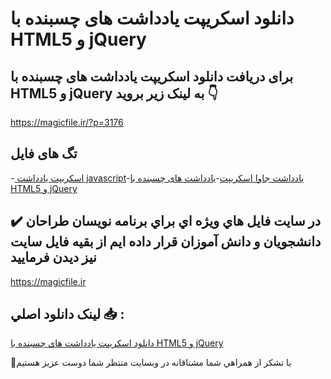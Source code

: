 # دانلود اسکریپت یادداشت های چسبنده با HTML5 و jQuery

## برای دریافت دانلود اسکریپت یادداشت های چسبنده با HTML5 و jQuery به لینک زیر بروید 👇

https://magicfile.ir/?p=3176

## تگ های فایل

-[ اسکریپت یادداشت javascript](https://magicfile.ir/product/%d8%a7%d8%b3%da%a9%d8%b1%db%8c%d9%be%d8%aa%db%8c%d8%a7%d8%af%d8%af%d8%a7%d8%b4%d8%aa-%d9%87%d8%a7%db%8c-%da%86%d8%b3%d8%a8%d9%86%d8%af%d9%87-%d8%a8%d8%a7-html5-%d9%88-jquery/)-[یادداشت جاوا اسکریپت](https://magicfile.ir/product/%d8%a7%d8%b3%da%a9%d8%b1%db%8c%d9%be%d8%aa%db%8c%d8%a7%d8%af%d8%af%d8%a7%d8%b4%d8%aa-%d9%87%d8%a7%db%8c-%da%86%d8%b3%d8%a8%d9%86%d8%af%d9%87-%d8%a8%d8%a7-html5-%d9%88-jquery/)-[یادداشت های چسبنده با HTML5 و jQuery](https://magicfile.ir/product/%d8%a7%d8%b3%da%a9%d8%b1%db%8c%d9%be%d8%aa%db%8c%d8%a7%d8%af%d8%af%d8%a7%d8%b4%d8%aa-%d9%87%d8%a7%db%8c-%da%86%d8%b3%d8%a8%d9%86%d8%af%d9%87-%d8%a8%d8%a7-html5-%d9%88-jquery/)

## ✔️ در سايت فايل هاي ويژه اي براي برنامه نويسان طراحان دانشجويان و دانش آموزان قرار داده ايم از بقيه فايل سايت نيز ديدن فرماييد

https://magicfile.ir


## لينک دانلود اصلي 📥 :

[دانلود اسکریپت یادداشت های چسبنده با HTML5 و jQuery](https://magicfile.ir/product/%d8%a7%d8%b3%da%a9%d8%b1%db%8c%d9%be%d8%aa%db%8c%d8%a7%d8%af%d8%af%d8%a7%d8%b4%d8%aa-%d9%87%d8%a7%db%8c-%da%86%d8%b3%d8%a8%d9%86%d8%af%d9%87-%d8%a8%d8%a7-html5-%d9%88-jquery/) 


🙏با تشکر از همراهي شما مشتاقانه در وبسایت منتظر شما دوست عزیز هستیم


